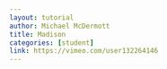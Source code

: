 ```yaml
---
layout: tutorial
author: Michael McDermott
title: Madison
categories: [student]
link: https://vimeo.com/user132264146
---
```

